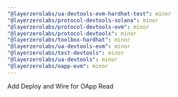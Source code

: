 ```yaml
---
"@layerzerolabs/ua-devtools-evm-hardhat-test": minor
"@layerzerolabs/protocol-devtools-solana": minor
"@layerzerolabs/protocol-devtools-evm": minor
"@layerzerolabs/protocol-devtools": minor
"@layerzerolabs/toolbox-hardhat": minor
"@layerzerolabs/ua-devtools-evm": minor
"@layerzerolabs/test-devtools": minor
"@layerzerolabs/ua-devtools": minor
"@layerzerolabs/oapp-evm": minor
---
```


Add Deploy and Wire for OApp Read
